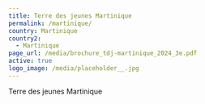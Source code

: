 ```yaml
---
title: Terre des jeunes Martinique
permalink: /martinique/
country: Martinique
country2:
  - Martinique
page_url: /media/brochure_tdj-martinique_2024_3e.pdf
active: true
logo_image: /media/placeholder__.jpg
---
```

Terre des jeunes Martinique

